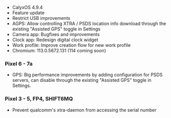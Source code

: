 * CalyxOS 4.9.4
* Feature update
* Restrict USB improvements
* AGPS: Allow controlling XTRA / PSDS location info download through the existing "Assisted GPS" toggle in Settings
* Camera app: Bugfixes and improvements
* Clock app: Redesign digital clock widget
* Work profile: Improve creation flow for new work profile
* Chromium: 113.0.5672.131 (114 coming soon)

### Pixel 6 - 7a
* GPS: Big performance improvements by adding configuration for PSDS servers, can disable through the existing "Assisted GPS" toggle in Settings.

### Pixel 3 - 5, FP4, SHIFT6MQ
* Prevent qualcomm's xtra-daemon from accessing the serial number

